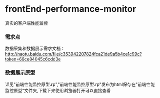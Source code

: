# frontEnd-performance-monitor
真实的客户端性能监控
### 需求点
数据采集和数据展示需求文档：http://naotu.baidu.com/file/c353942207824fca21de9a5b4ce1c99c?token=66ce84045c6cdd3e
### 数据展示原型
详见"前端性能监控原型.rp","前端性能监控原型.rp"发布为html保存在"前端性能监控原型"文件夹,下载下来使用浏览器打开可以直接查看

